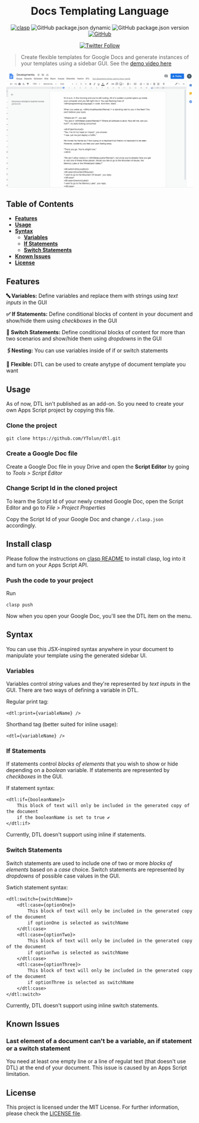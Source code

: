 <h1 align="center">
  <br>
  Docs Templating Language
  <br>
</h1>

<p align="center">
<a href="https://github.com/google/clasp"><img src="https://img.shields.io/badge/built%20with-clasp-4285f4.svg" alt="clasp"></a>
<img alt="GitHub package.json dynamic" src="https://img.shields.io/github/package-json/keywords/ytolun/dtl">
<img alt="GitHub package.json version" src="https://img.shields.io/github/package-json/v/ytolun/dtl">
<a href="https://github.com/YTolun/dtl/blob/master/LICENSE"><img alt="GitHub" src="https://img.shields.io/github/license/ytolun/dtl"></a>
</p>
<p align="center">
<a href="https://twitter.com/ytolun"><img alt="Twitter Follow" src="https://img.shields.io/twitter/follow/ytolun?style=social"></a>
</p>

> Create flexible templates for Google Docs and generate instances of your templates using a sidebar GUI. See the [demo video here](https://www.youtube.com/watch?v=mMJRIl_-KAE)

![Docs Templating Language Demo](demo.gif)

## Table of Contents

- **[Features](#features)**<br>
- **[Usage](#usage)**<br>
- **[Syntax](#syntax)**<br>
  - **[Variables](#Variables)**<br>
  - **[If Statements](#if-statements)**<br>
  - **[Switch Statements](#switch-statements)**<br>
- **[Known Issues](#known-issues)**<br>
- **[License](#license)**<br>

## Features

**🔤 Variables:** Define variables and replace them with strings using _text inputs_ in the GUI

**✅ If Statements:** Define conditional blocks of content in your document and show/hide them using _checkboxes_ in the GUI

**💱 Switch Statements:** Define conditional blocks of content for more than two scenarios and show/hide them using _dropdowns_ in the GUI

**🖇Nesting:** You can use variables inside of if or switch statements

**💫 Flexible:** DTL can be used to create anytype of document template you want

## Usage

As of now, DTL isn't published as an add-on. So you need to create your own Apps Script project by copying this file.

### Clone the project

```
git clone https://github.com/YTolun/dtl.git
```

### Create a Google Doc file

Create a Google Doc file in youy Drive and open the **Script Editor** by going to _Tools > Script Editor_

### Change Script Id in the cloned project

To learn the Script Id of your newly created Google Doc, open the Script Editor and go to _File > Project Properties_

Copy the Script Id of your Google Doc and change `/.clasp.json` accordingly.

## Install clasp

Please follow the instructions on [clasp README](https://github.com/google/clasp) to install clasp, log into it and turn on your Apps Script API.

### Push the code to your project

Run

```
clasp push
```

Now when you open your Google Doc, you'll see the DTL item on the menu.

## Syntax

You can use this JSX-inspired syntax anywhere in your document to manipulate your template using the generated sidebar UI.

### Variables

Variables control _string_ values and they're represented by _text inputs_ in the GUI. There are two ways of defining a variable in DTL.

Regular print tag:

```
<dtl:print={variableName} />
```

Shorthand tag (better suited for inline usage):

```
<dtl={variableName} />
```

### If Statements

If statements control _blocks of elements_ that you wish to show or hide depending on a _boolean_ variable. If statements are represented by _checkboxes_ in the GUI.

If statement syntax:

```
<dtl:if={booleanName}>
    This block of text will only be included in the generated copy of the document
    if the booleanName is set to true ✔
</dtl:if>
```

Currently, DTL doesn't support using inline if statements.

### Switch Statements

Switch statements are used to include one of two or more _blocks of elements_ based on a _case_ choice. Switch statements are represented by _dropdowns_ of possible case values in the GUI.

Swtich statement syntax:

```
<dtl:switch={switchName}>
    <dtl:case={optionOne}>
        This block of text will only be included in the generated copy of the document
        if optionOne is selected as switchName
    </dtl:case>
    <dtl:case={optionTwo}>
        This block of text will only be included in the generated copy of the document
        if optionTwo is selected as switchName
    </dtl:case>
    <dtl:case={optionThree}>
        This block of text will only be included in the generated copy of the document
        if optionThree is selected as switchName
    </dtl:case>
</dtl:switch>
```

Currently, DTL doesn't support using inline switch statements.

## Known Issues

### Last element of a document can't be a variable, an if statement or a switch statement

You need at least one empty line or a line of regulat text (that doesn't use DTL) at the end of your document. This issue is caused by an Apps Script limitation.

## License

This project is licensed under the MIT License. For further information, please check the [LICENSE file](LICENSE).
